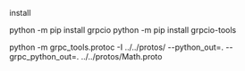 install

python -m pip install grpcio
python -m pip install grpcio-tools

python -m grpc_tools.protoc -I ../../protos/ --python_out=. --grpc_python_out=. ../../protos/Math.proto
